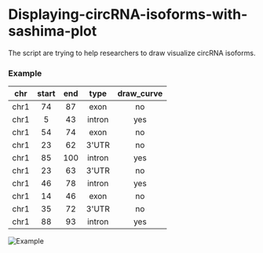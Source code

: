 # Displaying-circRNA-isoforms-with-sashima-plot
The script are trying to help researchers to draw visualize circRNA isoforms.

### Example
|chr	|start	|end	|type |draw_curve
|:--:|:--:|:--:|:--:|:--:|
|chr1	|74	|87	|exon|no|
|chr1	|5	|43	|intron|yes|
|chr1	|54	|74	|exon|no|
|chr1	|23	|62	|3'UTR|no|
|chr1	|85	|100	|intron|yes|
|chr1	|23	|63	|3'UTR|no|
|chr1	|46	|78	|intron|yes|
|chr1	|14	|46	|exon	|no|
|chr1	|35	|72	|3'UTR	|no|
|chr1	|88	|93	|intron	|yes|

![Example](https://github.com/Mr-Milk/Displaying-circRNA-isoforms-with-sashima-plot/blob/master/Picture1.png)

